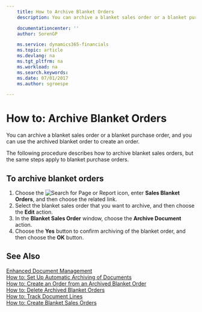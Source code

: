 ```yaml
---
    title: How to Archive Blanket Orders
    description: You can archive a blanket sales order or a blanket purchase order, and you can use the archived blanket order to create an order.

    documentationcenter: ''
    author: SorenGP

    ms.service: dynamics365-financials
    ms.topic: article
    ms.devlang: na
    ms.tgt_pltfrm: na
    ms.workload: na
    ms.search.keywords:
    ms.date: 07/01/2017
    ms.author: sgroespe

---
```

# How to: Archive Blanket Orders
You can archive a blanket sales order or a blanket purchase order, and you can use the archived blanket order to create an order.  

The following procedure describes how to archive blanket sales orders, but the same steps apply to blanket purchase orders.  

## To archive blanket orders  

1.  Choose the ![Search for Page or Report](../../media/ui-search/search_small.png "Search for Page or Report icon") icon, enter **Sales Blanket Orders**, and then choose the related link.  
2.  Select the blanket sales order that you want to archive, and then choose the **Edit** action.  
3.  In the **Blanket Sales Order** window, choose the **Archive Document** action.  
4.  Choose the **Yes** button to confirm archiving of the blanket order, and then choose the **OK** button.  

## See Also  
 [Enhanced Document Management](enhanced-document-management.md)   
 [How to: Set Up Automatic Archiving of Documents](how-to-set-up-automatic-archiving-of-documents.md)   
 [How to: Create an Order from an Archived Blanket Order](how-to-create-an-order-from-an-archived-blanket-order.md)   
 [How to: Delete Archived Blanket Orders](how-to-delete-archived-blanket-orders.md)   
 [How to: Track Document Lines](how-to-track-document-lines.md)   
 [How to: Create Blanket Sales Orders](../../sales-how-to-create-blanket-sales-orders.md)  
